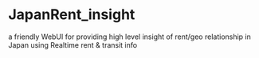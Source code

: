 # JapanRent_insight
a friendly WebUI for providing high level insight of rent/geo relationship in Japan using Realtime rent &amp; transit info
